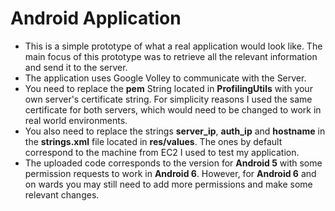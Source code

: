 # Android Application

- This is a simple prototype of what a real application would look like. The main focus of this prototype was to retrieve all the relevant information and send it to the server.
- The application uses Google Volley to communicate with the Server.
- You need to replace the **pem** String located in **ProfilingUtils** with your own server's certificate string. For simplicity reasons I used the same certificate for both servers, which would need to be changed to work in real world environments. 
- You also need to replace the strings **server_ip**, **auth_ip** and **hostname** in the **strings.xml** file located in **res/values**. The ones by default correspond to the machine from EC2 I used to test my application.
- The uploaded code corresponds to the version for **Android 5** with some permission requests to work in **Android 6**. However, for **Android 6** and on wards you may still need to add more permissions and make some relevant changes.